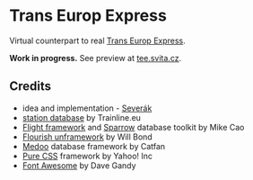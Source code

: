 # Trans Europ Express

Virtual counterpart to real [Trans Europ Express](https://en.wikipedia.org/wiki/Trans_Europ_Express).

**Work in progress.** See preview at [tee.svita.cz](http://tee.svita.cz/trip/2).

## Credits

 - idea and implementation - [Severák](https://severak.neocities.org/)
 - [station database](https://github.com/trainline-eu/stations) by Trainline.eu
 - [Flight framework](http://flightphp.com) and [Sparrow](https://github.com/mikecao/sparrow) database toolkit by Mike Cao
 - [Flourish unframework](http://flourishlib.com) by Will Bond
 - [Medoo](http://medoo.in) database framework by Catfan
 - [Pure CSS](https://purecss.io) framework by Yahoo! Inc
 - [Font Awesome](http://fontawesome.io) by Dave Gandy